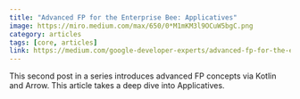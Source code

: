 ```yaml
---
title: "Advanced FP for the Enterprise Bee: Applicatives"
image: https://miro.medium.com/max/650/0*M1mKM3l9OCuW5bgC.png
category: articles
tags: [core, articles]
link: https://medium.com/google-developer-experts/advanced-fp-for-the-enterprise-bee-applicatives-be76e4b6803c
---
```


This second post in a series introduces advanced FP concepts via Kotlin and Arrow. This article takes a deep dive into Applicatives.
